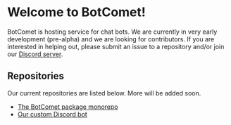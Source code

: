 # Welcome to BotComet!

BotComet is hosting service for chat bots. We are currently in very early development (pre-alpha) and we are looking for contributors. If you are interested in helping out, please submit an issue to a repository and/or join our [Discord server](https://discord.gg/dMfUEA4JjE).

## Repositories

Our current repositories are listed below. More will be added soon.

- [The BotComet package monorepo](https://github.com/botcomet/botcomet)
- [Our custom Discord bot](https://github.com/botcomet/discord-bot)
